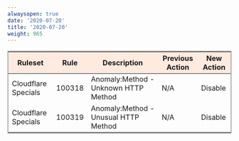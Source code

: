 ```yaml
---
alwaysopen: true
date: '2020-07-20'
title: '2020-07-20'
weight: 965
---
```


<table style="border: solid 2px darkgrey;">
    <thead style="background:#ffeadf;">
        <tr>
            <th>
                Ruleset
            </th>
            <th>
                Rule
            </th>
            <th>
                Description
            </th>
            <th>
                Previous Action
            </th>
            <th>
                New Action
            </th>
        </tr>
    </thead>
    <tbody>
        <tr>
            <td>
                Cloudflare Specials
            </td>
            <td>
                100318
            </td>
            <td>
                Anomaly:Method - Unknown HTTP Method
            </td>
            <td>
                N/A
            </td>
            <td>
                Disable
            </td>
        </tr>
        <tr>
            <td>
                Cloudflare Specials
            </td>
            <td>
                100319
            </td>
            <td>
                Anomaly:Method - Unusual HTTP Method
            </td>
            <td>
                N/A
            </td>
            <td>
                Disable
            </td>
        </tr>
    </tbody>
</table>
